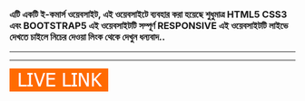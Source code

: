 ### এটি একটি ই-কমার্স ওয়েবসাইট, এই ওয়েবসাইটে ব্যবহার করা হয়েছে শুধুমাত্র HTML5 CSS3 এবং BOOTSTRAP5 এই ওয়েবসাইটটি সম্পূর্ণ RESPONSIVE এই ওয়েবসাইটটি লাইভে দেখতে চাইলে নিচের দেওয়া লিংক থেকে দেখুন ধন্যবাদ..
***
***
<a href="https://hasanmiaweb.github.io/panda-commerce-pro/" target="_blank"><img src="https://raw.githubusercontent.com/hasanmiaweb/panda-commerce-pro/main/images/livelink.jpg" alt="Buy Me A Coffee" height="41" width="174"></a>
